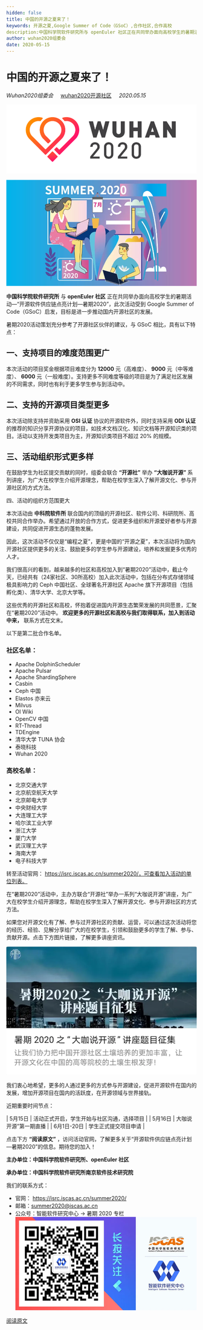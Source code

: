 ```yaml
---
hidden: false
title: 中国的开源之夏来了！ 
keywords: 开源之夏,Google Summer of Code（GSoC）,合作社区,合作高校
description:中国科学院软件研究所与 openEuler 社区正在共同举办面向高校学生的暑期活动—“开源软件供应链点亮计划—暑期2020”，此次活动受到 Google Summer of Code（GSoC）启发，目标是进一步推动国内开源社区的发展。
author: wuhan2020组委会
date: 2020-05-15
---
```


# 中国的开源之夏来了！ 
*Wuhan2020组委会* 
&nbsp;&nbsp;&nbsp;<!-- 空格 -->
[wuhan2020开源社区](https://community.wuhan2020.org.cn/zh-cn/)
&nbsp;&nbsp;&nbsp;<!-- 空格 -->
*2020.05.15*

![avatar](/images/wuhan2020.png)

![avatar](/images/blog/picture/64025)

**中国科学院软件研究所**
与
**openEuler 社区**
正在共同举办面向高校学生的暑期活动—“开源软件供应链点亮计划—暑期2020”，此次活动受到 Google Summer of Code（GSoC）启发，目标是进一步推动国内开源社区的发展。


暑期2020活动策划充分参考了开源社区伙伴的建议，与 GSoC 相比，具有以下特点：

## 一、支持项目的难度范围更广

本次活动的项目奖金根据项目难度分为
**12000**
元（高难度）、
**9000**
元（中等难度）、
**6000**
元（一般难度）。支持更多不同难度等级的项目是为了满足社区发展的不同需求，同时也有利于更多学生参与到活动中。

## 二、支持的开源项目类型更多

本次活动除支持并资助采用 
**OSI 认证**
协议的开源软件外，同时支持采用 
**ODI 认证**
的推荐的知识分享开源协议的项目，如技术文档汉化、知识文档等开源知识类的项目。活动以支持开发类项目为主，开源知识类项目不超过 20% 的规模。

## 三、活动组织形式更多样

在鼓励学生为社区提交贡献的同时，组委会联合
**“开源社”**
举办
**“大咖说开源”**
系列讲座，为广大在校学生介绍开源理念，帮助在校学生深入了解开源文化、参与开源社区的方式方法。


四、活动的组织方范围更大

本次活动由
**中科院软件所**
联合国内的顶级的开源社区、软件公司、科研院所、高校共同合作举办。希望通过开放的合作方式，促进更多组织和开源爱好者参与开源建设，共同促进开源生态的蓬勃发展。

因此，这次活动不仅仅是“编程之夏”，更是中国的“开源之夏”，本次活动将为国内开源社区提供更多的关注、鼓励更多的学生参与开源建设，培养和发掘更多优秀的人才。


我们很高兴的看到，越来越多的社区和高校加入到“暑期2020”活动中，截止今天，已经共有（24家社区、30所高校）加入此次活动中，包括在分布式存储领域极具影响力的 Ceph 中国社区、全球著名开源社区 Apache 旗下开源项目（包括孵化类）、清华大学、北京大学等。


这些优秀的开源社区和高校，怀抱着促进国内开源生态繁荣发展的共同愿景，汇聚在“暑期2020”活动中。
**欢迎更多的开源社区和高校与我们取得联系，加入到活动中来，**
联系方式在文末。


以下是第二批合作名单。


### 社区名单：

+ Apache DolphinScheduler
+ Apache Pulsar
+ Apache ShardingSphere
+ Casbin
+ Ceph 中国
+ Elastos 亦来云
+ Milvus
+  OI Wiki
+ OpenCV 中国
+ RT-Thread
+ TDEngine
+ 清华大学 TUNA 协会
+ 泰晓科技
+ Wuhan 2020
### 高校名单：
+ 北京交通大学
+ 北京航空航天大学
+ 北京邮电大学
+ 中央财经大学
+ 大连理工大学
+ 哈尔滨工业大学
+ 浙江大学
+ 厦门大学
+ 武汉理工大学
+ 海南大学
+ 电子科技大学

转至活动官网：
https://isrc.iscas.ac.cn/summer2020/，可查看加入活动的单位列表。



在“暑期2020”活动中，主办方联合“开源社”举办一系列“大咖说开源”讲座，为广大在校学生介绍开源理念，帮助在校学生深入了解开源文化、参与开源社区的方式方法。


如果您对开源文化有了解、参与过开源社区的贡献、运营，可以通过这次活动将您的经历、经验、见解分享给广大的在校学生，引领和鼓励更多的学生了解、参与、贡献开源。点击下方图片链接，了解更多讲座资讯。

![avatar](/images/blog/picture/64024)

我们衷心地希望，更多的人通过更多的方式参与开源建设，促进开源软件在国内的发展，增加开源项目在国内的活跃度，在开源领域与世界接轨。

近期重要时间节点：


| 5月15日     | 活动正式开启，学生开始与社区沟通，选择项目 |
| 5月16日     | 大咖说开源”第一期直播                      |
| 6月1日-20日 | 学生正式提交项目申请                       |


点击下方
**“阅读原文”**
，访问活动官网，了解更多关于“开源软件供应链点亮计划—暑期2020”的信息。期待您的加入！


**主办单位：中国科学院软件研究所、openEuler 社区**

**承办单位：中国科学院软件研究所南京软件技术研究院**


我们的联系方式：
+ 官网：
    https://isrc.iscas.ac.cn/summer2020/
+ 邮箱：summer2020@iscas.ac.cn
+ 公众号：智能软件研究中心 -> 暑期 2020 专栏
![avatar](/images/blog/picture/64026)

[阅读原文](https://mp.weixin.qq.com/s?__biz=MzUzOTQ4NjU2NQ==&mid=2247484380&idx=2&sn=ced010ecc03cb3833be466e89fdde84f&chksm=fac6f3d6cdb17ac069b4111d337553a54f8854d814d74346bd9df6828c384e2be0ffd9257e43&scene=0&xtrack=1#rd)

